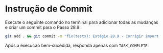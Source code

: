 # Instrução de Commit

Execute o seguinte comando no terminal para adicionar todas as mudanças e criar um commit para o Passo 28.9:

```bash
git add . && git commit -m "fix(tests): Estágio 28.9 - Corrigir import de Container em teste de integração"
```

Após a execução bem-sucedida, responda apenas com `TASK_COMPLETE`.